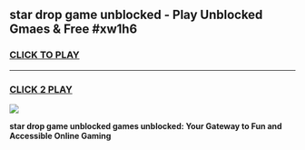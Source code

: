 
## star drop game unblocked - Play Unblocked Gmaes & Free #xw1h6
<h3>
<a href="https://premium.freeplayer.one?title=star_drop_game_unblocked&ref=03M">CLICK TO PLAY</a></h3>
<hr>

<h3>
<a href="https://premium.freeplayer.one?title=star_drop_game_unblocked&ref=03M">CLICK 2 PLAY</a>
  
</h3>

<a href="https://premium.freeplayer.one?title=star_drop_game_unblocked&ref=03M"><img src="https://clearcache.store/games.png"></a>


**star drop game unblocked games unblocked: Your Gateway to Fun and Accessible Online Gaming**
